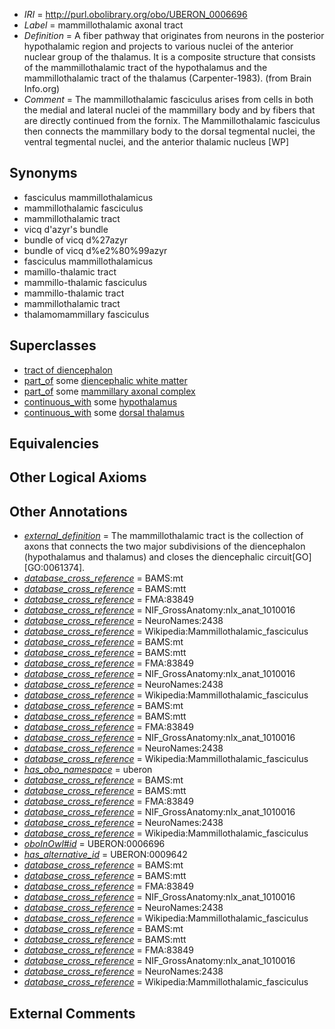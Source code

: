  * *IRI* = http://purl.obolibrary.org/obo/UBERON_0006696
 * *Label* = mammillothalamic axonal tract
 * *Definition* = A fiber pathway that originates from neurons in the posterior hypothalamic region and projects to various nuclei of the anterior nuclear group of the thalamus. It is a composite structure that consists of the mammillothalamic tract of the hypothalamus and the mammillothalamic tract of the thalamus (Carpenter-1983). (from Brain Info.org)
 * *Comment* = The mammillothalamic fasciculus arises from cells in both the medial and lateral nuclei of the mammillary body and by fibers that are directly continued from the fornix. The Mammillothalamic fasciculus then connects the mammillary body to the dorsal tegmental nuclei, the ventral tegmental nuclei, and the anterior thalamic nucleus [WP]

## Synonyms

 * fasciculus mammillothalamicus
 * mammillothalamic fasciculus
 * mammillothalamic tract
 * vicq d'azyr's bundle
 * bundle of vicq d%27azyr
 * bundle of vicq d%e2%80%99azyr
 * fasciculus mammillothalamicus
 * mamillo-thalamic tract
 * mammillo-thalamic fasciculus
 * mammillo-thalamic tract
 * mammillothalamic tract
 * thalamomammillary fasciculus

## Superclasses

 * [tract of diencephalon](../../UBERON/91/UBERON_0011591.md)
 * [part_of](../../BFO/50/BFO_0000050.md) some [diencephalic white matter](../../UBERON/31/UBERON_0003931.md)
 * [part_of](../../BFO/50/BFO_0000050.md) some [mammillary axonal complex](../../UBERON/95/UBERON_0006695.md)
 * [continuous_with](../../FMA/72/FMA_85972.md) some [hypothalamus](../../UBERON/98/UBERON_0001898.md)
 * [continuous_with](../../FMA/72/FMA_85972.md) some [dorsal thalamus](../../UBERON/03/UBERON_0004703.md)

## Equivalencies


## Other Logical Axioms


## Other Annotations

 * *[external_definition](../../UBPROP/01/UBPROP_0000001.md)* = The mammillothalamic tract is the collection of axons that connects the two major subdivisions of the diencephalon (hypothalamus and thalamus) and closes the diencephalic circuit[GO][GO:0061374].
 * *[database_cross_reference](../../ef/oboInOwl#hasDbXref.md)* = BAMS:mt
 * *[database_cross_reference](../../ef/oboInOwl#hasDbXref.md)* = BAMS:mtt
 * *[database_cross_reference](../../ef/oboInOwl#hasDbXref.md)* = FMA:83849
 * *[database_cross_reference](../../ef/oboInOwl#hasDbXref.md)* = NIF_GrossAnatomy:nlx_anat_1010016
 * *[database_cross_reference](../../ef/oboInOwl#hasDbXref.md)* = NeuroNames:2438
 * *[database_cross_reference](../../ef/oboInOwl#hasDbXref.md)* = Wikipedia:Mammillothalamic_fasciculus
 * *[database_cross_reference](../../ef/oboInOwl#hasDbXref.md)* = BAMS:mt
 * *[database_cross_reference](../../ef/oboInOwl#hasDbXref.md)* = BAMS:mtt
 * *[database_cross_reference](../../ef/oboInOwl#hasDbXref.md)* = FMA:83849
 * *[database_cross_reference](../../ef/oboInOwl#hasDbXref.md)* = NIF_GrossAnatomy:nlx_anat_1010016
 * *[database_cross_reference](../../ef/oboInOwl#hasDbXref.md)* = NeuroNames:2438
 * *[database_cross_reference](../../ef/oboInOwl#hasDbXref.md)* = Wikipedia:Mammillothalamic_fasciculus
 * *[database_cross_reference](../../ef/oboInOwl#hasDbXref.md)* = BAMS:mt
 * *[database_cross_reference](../../ef/oboInOwl#hasDbXref.md)* = BAMS:mtt
 * *[database_cross_reference](../../ef/oboInOwl#hasDbXref.md)* = FMA:83849
 * *[database_cross_reference](../../ef/oboInOwl#hasDbXref.md)* = NIF_GrossAnatomy:nlx_anat_1010016
 * *[database_cross_reference](../../ef/oboInOwl#hasDbXref.md)* = NeuroNames:2438
 * *[database_cross_reference](../../ef/oboInOwl#hasDbXref.md)* = Wikipedia:Mammillothalamic_fasciculus
 * *[has_obo_namespace](../../ce/oboInOwl#hasOBONamespace.md)* = uberon
 * *[database_cross_reference](../../ef/oboInOwl#hasDbXref.md)* = BAMS:mt
 * *[database_cross_reference](../../ef/oboInOwl#hasDbXref.md)* = BAMS:mtt
 * *[database_cross_reference](../../ef/oboInOwl#hasDbXref.md)* = FMA:83849
 * *[database_cross_reference](../../ef/oboInOwl#hasDbXref.md)* = NIF_GrossAnatomy:nlx_anat_1010016
 * *[database_cross_reference](../../ef/oboInOwl#hasDbXref.md)* = NeuroNames:2438
 * *[database_cross_reference](../../ef/oboInOwl#hasDbXref.md)* = Wikipedia:Mammillothalamic_fasciculus
 * *[oboInOwl#id](../../id/oboInOwl#id.md)* = UBERON:0006696
 * *[has_alternative_id](../../Id/oboInOwl#hasAlternativeId.md)* = UBERON:0009642
 * *[database_cross_reference](../../ef/oboInOwl#hasDbXref.md)* = BAMS:mt
 * *[database_cross_reference](../../ef/oboInOwl#hasDbXref.md)* = BAMS:mtt
 * *[database_cross_reference](../../ef/oboInOwl#hasDbXref.md)* = FMA:83849
 * *[database_cross_reference](../../ef/oboInOwl#hasDbXref.md)* = NIF_GrossAnatomy:nlx_anat_1010016
 * *[database_cross_reference](../../ef/oboInOwl#hasDbXref.md)* = NeuroNames:2438
 * *[database_cross_reference](../../ef/oboInOwl#hasDbXref.md)* = Wikipedia:Mammillothalamic_fasciculus
 * *[database_cross_reference](../../ef/oboInOwl#hasDbXref.md)* = BAMS:mt
 * *[database_cross_reference](../../ef/oboInOwl#hasDbXref.md)* = BAMS:mtt
 * *[database_cross_reference](../../ef/oboInOwl#hasDbXref.md)* = FMA:83849
 * *[database_cross_reference](../../ef/oboInOwl#hasDbXref.md)* = NIF_GrossAnatomy:nlx_anat_1010016
 * *[database_cross_reference](../../ef/oboInOwl#hasDbXref.md)* = NeuroNames:2438
 * *[database_cross_reference](../../ef/oboInOwl#hasDbXref.md)* = Wikipedia:Mammillothalamic_fasciculus

## External Comments

